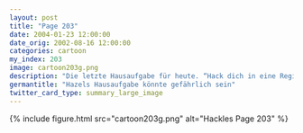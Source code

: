 ```yaml
---
layout: post
title: "Page 203"
date: 2004-01-23 12:00:00
date_orig: 2002-08-16 12:00:00
categories: cartoon
my_index: 203
image: cartoon203g.png
description: "Die letzte Hausaufgabe für heute. “Hack dich in eine Regierungs Behörde und deface ihre Webseite Hm..Das ist ne komische Schule Behörde der U.S. Secrets >Falsches Passwort Einbruchversuch entdeckt. Ihre IP-Adresse wurde gespeichert Unsinn Das gibts nicht Oh, Ich werde müde. Ich werde es morgen nochmal versuchen Aufmachen! Hier ist das F.B.I. Hazel "
germantitle: "Hazels Hausaufgabe könnte gefährlich sein"
twitter_card_type: summary_large_image
---
```


{% include figure.html src="cartoon203g.png" alt="Hackles Page 203"  %}
